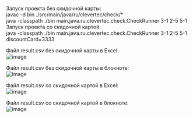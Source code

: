 Запуск проекта без скидочной карты: <br/>
javac -d bin ./src/main/java/ru/clevertec/check/* <br/>
java -classpath ./bin main.java.ru.clevertec.check.CheckRunner 3-1 2-5 5-1 <br/>
Запуск проекта со скидочной картой: <br/>
java -classpath ./bin main.java.ru.clevertec.check.CheckRunner 3-1 2-5 5-1 discountCard=3333 <br/>

Файл result.csv без скидочной карты в Excel: <br/>
![image](https://github.com/Auramenka/clevertec-task/assets/73796607/703c9132-5509-4db6-9daf-043eaf2cbd7e)

Файл result.csv без скидочной карты в блокноте: <br/>
![image](https://github.com/Auramenka/clevertec-task/assets/73796607/9b06ab5d-a6bf-47e0-aa27-5c61ff3f01e8)

Файл result.csv со скидочной картой в Excel: <br/>
![image](https://github.com/Auramenka/clevertec-task/assets/73796607/0f849fe7-c24e-46ea-8442-12680633da11)

Файл result.csv со скидочной картой в блокноте: <br/>
![image](https://github.com/Auramenka/clevertec-task/assets/73796607/5c128bcd-325e-49d5-a306-9d98b0ca6f19)
